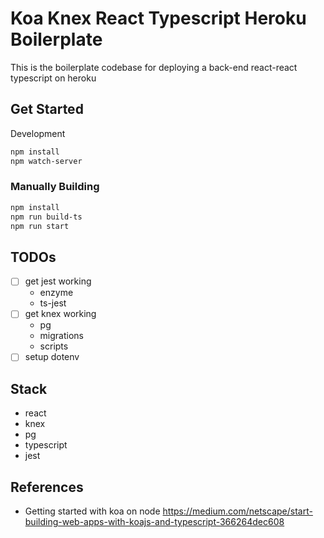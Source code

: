 # Koa Knex React Typescript Heroku Boilerplate

This is the boilerplate codebase for deploying a back-end react-react typescript on heroku

## Get Started

Development
```zsh
npm install
npm watch-server
```

### Manually Building
```zsh
npm install
npm run build-ts
npm run start
```

## TODOs

- [ ] get jest working
  - enzyme
  - ts-jest
- [ ] get knex working
  - pg
  - migrations
  - scripts
- [ ] setup dotenv

## Stack

- react
- knex
- pg
- typescript
- jest

## References

- Getting started with koa on node https://medium.com/netscape/start-building-web-apps-with-koajs-and-typescript-366264dec608
